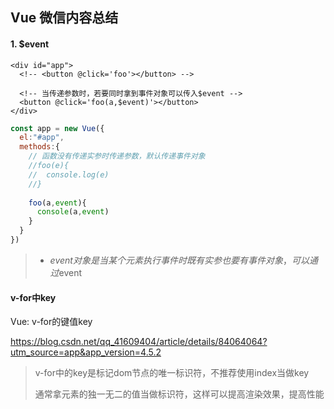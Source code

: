 ## Vue 微信内容总结

#### 1. $event

```vue
<div id="app">
  <!-- <button @click='foo'></button> -->
  
  <!-- 当传递参数时，若要同时拿到事件对象可以传入$event -->
  <button @click='foo(a,$event)'></button>
</div>

```

```javascript
const app = new Vue({
  el:"#app",
  methods:{
    // 函数没有传递实参时传递参数，默认传递事件对象
    //foo(e){
    //  console.log(e)
    //}
    
    foo(a,event){
      console(a,event)
    }
  }
})
```

> - $event 对象是当 某个元素执行事件时既有实参也要有事件对象，可以通过$event

#### v-for中key

Vue: v-for的键值key

 https://blog.csdn.net/qq_41609404/article/details/84064064?utm_source=app&app_version=4.5.2

> v-for中的key是标记dom节点的唯一标识符，不推荐使用index当做key
>
> 通常拿元素的独一无二的值当做标识符，这样可以提高渲染效果，提高性能

